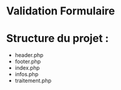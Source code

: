 # Validation Formulaire

  # Structure du projet :
  - header.php
  - footer.php 
  - index.php 
  -  infos.php 
  - traitement.php 
